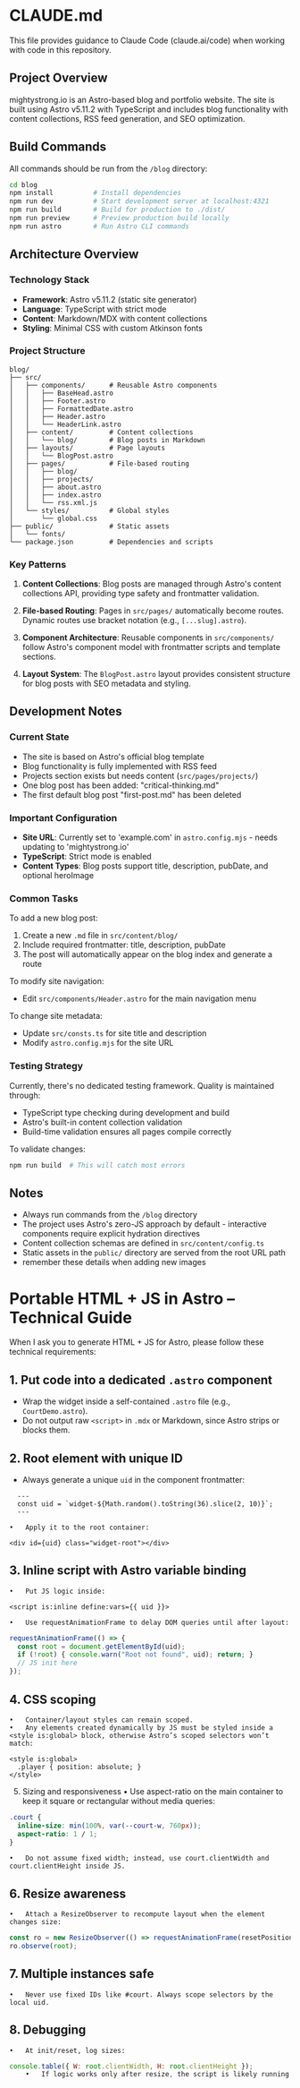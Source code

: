# CLAUDE.md

This file provides guidance to Claude Code (claude.ai/code) when working with code in this repository.

## Project Overview

mightystrong.io is an Astro-based blog and portfolio website. The site is built using Astro v5.11.2 with TypeScript and includes blog functionality with content collections, RSS feed generation, and SEO optimization.

## Build Commands

All commands should be run from the `/blog` directory:

```bash
cd blog
npm install          # Install dependencies
npm run dev          # Start development server at localhost:4321
npm run build        # Build for production to ./dist/
npm run preview      # Preview production build locally
npm run astro        # Run Astro CLI commands
```

## Architecture Overview

### Technology Stack
- **Framework**: Astro v5.11.2 (static site generator)
- **Language**: TypeScript with strict mode
- **Content**: Markdown/MDX with content collections
- **Styling**: Minimal CSS with custom Atkinson fonts

### Project Structure
```
blog/
├── src/
│   ├── components/      # Reusable Astro components
│   │   ├── BaseHead.astro
│   │   ├── Footer.astro
│   │   ├── FormattedDate.astro
│   │   ├── Header.astro
│   │   └── HeaderLink.astro
│   ├── content/         # Content collections
│   │   └── blog/        # Blog posts in Markdown
│   ├── layouts/         # Page layouts
│   │   └── BlogPost.astro
│   ├── pages/           # File-based routing
│   │   ├── blog/
│   │   ├── projects/
│   │   ├── about.astro
│   │   ├── index.astro
│   │   └── rss.xml.js
│   └── styles/          # Global styles
│       └── global.css
├── public/              # Static assets
│   └── fonts/
└── package.json         # Dependencies and scripts
```

### Key Patterns

1. **Content Collections**: Blog posts are managed through Astro's content collections API, providing type safety and frontmatter validation.

2. **File-based Routing**: Pages in `src/pages/` automatically become routes. Dynamic routes use bracket notation (e.g., `[...slug].astro`).

3. **Component Architecture**: Reusable components in `src/components/` follow Astro's component model with frontmatter scripts and template sections.

4. **Layout System**: The `BlogPost.astro` layout provides consistent structure for blog posts with SEO metadata and styling.

## Development Notes

### Current State
- The site is based on Astro's official blog template
- Blog functionality is fully implemented with RSS feed
- Projects section exists but needs content (`src/pages/projects/`)
- One blog post has been added: "critical-thinking.md"
- The first default blog post "first-post.md" has been deleted

### Important Configuration
- **Site URL**: Currently set to 'example.com' in `astro.config.mjs` - needs updating to 'mightystrong.io'
- **TypeScript**: Strict mode is enabled
- **Content Types**: Blog posts support title, description, pubDate, and optional heroImage

### Common Tasks

To add a new blog post:
1. Create a new `.md` file in `src/content/blog/`
2. Include required frontmatter: title, description, pubDate
3. The post will automatically appear on the blog index and generate a route

To modify site navigation:
- Edit `src/components/Header.astro` for the main navigation menu

To change site metadata:
- Update `src/consts.ts` for site title and description
- Modify `astro.config.mjs` for the site URL

### Testing Strategy

Currently, there's no dedicated testing framework. Quality is maintained through:
- TypeScript type checking during development and build
- Astro's built-in content collection validation
- Build-time validation ensures all pages compile correctly

To validate changes:
```bash
npm run build  # This will catch most errors
```

## Notes

- Always run commands from the `/blog` directory
- The project uses Astro's zero-JS approach by default - interactive components require explicit hydration directives
- Content collection schemas are defined in `src/content/config.ts`
- Static assets in the `public/` directory are served from the root URL path
- remember these details when adding new images

# Portable HTML + JS in Astro – Technical Guide

When I ask you to generate HTML + JS for Astro, please follow these technical requirements:

## 1. Put code into a dedicated `.astro` component
- Wrap the widget inside a self-contained `.astro` file (e.g., `CourtDemo.astro`).
- Do not output raw `<script>` in `.mdx` or Markdown, since Astro strips or blocks them.

## 2. Root element with unique ID
- Always generate a unique `uid` in the component frontmatter:
```astro
  ---
  const uid = `widget-${Math.random().toString(36).slice(2, 10)}`;
  ---
```
	•	Apply it to the root container:
```
<div id={uid} class="widget-root"></div>
```
## 3. Inline script with Astro variable binding
	•	Put JS logic inside:
```astro
<script is:inline define:vars={{ uid }}>

```
	•	Use requestAnimationFrame to delay DOM queries until after layout:
```js
requestAnimationFrame(() => {
  const root = document.getElementById(uid);
  if (!root) { console.warn("Root not found", uid); return; }
  // JS init here
});
```

## 4. CSS scoping
	•	Container/layout styles can remain scoped.
	•	Any elements created dynamically by JS must be styled inside a <style is:global> block, otherwise Astro’s scoped selectors won’t match:
```astro
<style is:global>
  .player { position: absolute; }
</style>
```
5. Sizing and responsiveness
	•	Use aspect-ratio on the main container to keep it square or rectangular without media queries:
```css
.court {
  inline-size: min(100%, var(--court-w, 760px));
  aspect-ratio: 1 / 1;
}
```
	•	Do not assume fixed width; instead, use court.clientWidth and court.clientHeight inside JS.
## 6. Resize awareness
	•	Attach a ResizeObserver to recompute layout when the element changes size:
```js
const ro = new ResizeObserver(() => requestAnimationFrame(resetPositions));
ro.observe(root);
```

## 7. Multiple instances safe
	•	Never use fixed IDs like #court. Always scope selectors by the local uid.

## 8. Debugging
	•	At init/reset, log sizes:
```js
console.table({ W: root.clientWidth, H: root.clientHeight });
	•	If logic works only after resize, the script is likely running before layout. Fix with requestAnimationFrame.
